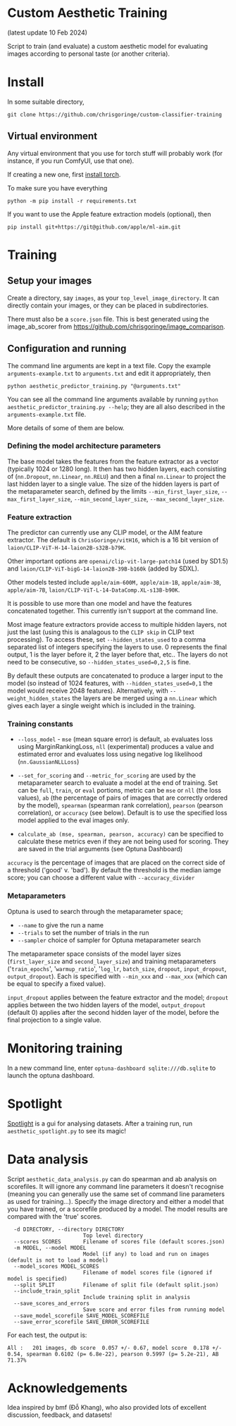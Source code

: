 # Custom Aesthetic Training

(latest update 10 Feb 2024)

Script to train (and evaluate) a custom aesthetic model for evaluating images according to personal taste (or another criteria).

# Install

In some suitable directory,
```
git clone https://github.com/chrisgoringe/custom-classifier-training
```

## Virtual environment

Any virtual environment that you use for torch stuff will probably work (for instance, if you run ComfyUI, use that one).

If creating a new one, first [install torch](https://pytorch.org/get-started/locally/).

To make sure you have everything
```              
python -m pip install -r requirements.txt                                      
```


If you want to use the Apple feature extraction models (optional), then
```
pip install git+https://git@github.com/apple/ml-aim.git
```

# Training

## Setup your images

Create a directory, say `images`, as your `top_level_image_directory`. It can directly contain your images, or they can be placed in subdirectories.

There must also be a `score.json` file. This is best generated using the image_ab_scorer from https://github.com/chrisgoringe/image_comparison.

## Configuration and running

The command line arguments are kept in a text file. Copy the example `arguments-example.txt` to `arguments.txt` and edit it appropriately, then

`python aesthetic_predictor_training.py "@arguments.txt"`

You can see all the command line arguments available by running `python aesthetic_predictor_training.py --help`; they are all also described in the `arguments-example.txt` file.

More details of some of them are below.

### Defining the model architecture parameters

The base model takes the features from the feature extractor as a vector (typically 1024 or 1280 long). It then has two hidden layers, each consisting of (`nn.Dropout`, `nn.Linear`, `nn.RELU`) and then a final `nn.Linear` to project the last hidden layer to a single value. The size of the hidden layers is part of the metaparameter search, defined by the limits `--min_first_layer_size`, `--max_first_layer_size`, `--min_second_layer_size`, `--max_second_layer_size`.

### Feature extraction

The predictor can currently use any CLIP model, or the AIM feature extractor. The default is `ChrisGoringe/vitH16`, which is a 16 bit version of `laion/CLIP-ViT-H-14-laion2B-s32B-b79K`.

Other important options are `openai/clip-vit-large-patch14` (used by SD1.5) and `laion/CLIP-ViT-bigG-14-laion2B-39B-b160k` (added by SDXL).

Other models tested include `apple/aim-600M,` `apple/aim-1B`, `apple/aim-3B`, `apple/aim-7B`, `laion/CLIP-ViT-L-14-DataComp.XL-s13B-b90K`.

It is possible to use more than one model and have the features concatenated together. This currently isn't support at the command line.

Most image feature extractors provide access to multiple hidden layers, not just the last (using this is analagous to the `CLIP skip` in CLIP text processing). To access these, set `--hidden_states_used` to a comma separated list of integers specifying the layers to use. 0 represents the final output, 1 is the layer before it, 2 the layer before that, etc.. The layers do not need to be consecutive, so `--hidden_states_used=0,2,5` is fine.

By default these outputs are concatenated to produce a larger input to the model (so instead of 1024 features, with `--hidden_states_used=0,1` the model would receive 2048 features). Alternatively, with `--weight_hidden_states` the layers are be merged using a `nn.Linear` which gives each layer a single weight which is included in the training.

### Training constants

- `--loss_model` - `mse` (mean square error) is default, `ab` evaluates loss using MarginRankingLoss, `nll` (experimental) produces a value and estimated error and evaluates loss using negative log likelihood (`nn.GaussianNLLLoss`)

- `--set_for_scoring` and `--metric_for_scoring` are used by the metaparameter search to evaluate a model at the end of training. Set can be `full`, `train`, or `eval` portions, metric can be `mse` or `nll` (the loss values), `ab` (the percentage of pairs of images that are correctly ordered by the model), `spearman` (spearman rank correlation), `pearson` (pearson correlation), or `accuracy` (see below). Default is to use the specified loss model applied to the eval images only.

- `calculate_ab (mse, spearman, pearson, accuracy)` can be specified to calculate these metrics even if they are not being used for scoring. They are saved in the trial arguments (see Optuna Dashboard)

`accuracy` is the percentage of images that are placed on the correct side of a threshold ('good' v. 'bad'). By default the threshold is the median iamge score; you can choose a different value with `--accuracy_divider` 

### Metaparameters

Optuna is used to search through the metaparameter space; 

- `--name` to give the run a name
- `--trials` to set the number of trials in the run
- `--sampler` choice of sampler for Optuna metaparameter search

The metaparameter space consists of the model layer sizes (`first_layer_size` and `second_layer_size`) and training metaparameters ('`train_epochs`', '`warmup_ratio`', '`log_lr`, `batch_size`, `dropout`, `input_dropout`, `output_dropout`). Each is specified with `--min_xxx` and `--max_xxx` (which can be equal to specify a fixed value).

`input_dropout` applies between the feature extractor and the model; `dropout` applies between the two hidden layers of the model, `output_dropout` (default 0) applies after the second hidden layer of the model, before the final projection to a single value. 


# Monitoring training

In a new command line, enter `optuna-dashboard sqlite:///db.sqlite` to launch the optuna dashboard.

# Spotlight

[Spotlight](https://github.com/Renumics/spotlight) is a gui for analysing datasets. After a training run, run `aesthetic_spotlight.py` to see its magic!

# Data analysis

Script `aesthetic_data_analysis.py` can do spearman and ab analysis on scorefiles. It will ignore any command line parameters it doesn't recognise (meaning you can generally use the same set of command line parameters as used for training...). Specify the image directory and either a model that you have trained, or a scorefile produced by a model. The model results are compared with the 'true' scores.

```
  -d DIRECTORY, --directory DIRECTORY
                        Top level directory
  --scores SCORES       Filename of scores file (default scores.json)
  -m MODEL, --model MODEL
                        Model (if any) to load and run on images (default is not to load a model)
  --model_scores MODEL_SCORES
                        Filename of model scores file (ignored if model is specified)
  --split SPLIT         Filename of split file (default split.json)
  --include_train_split
                        Include training split in analysis
  --save_scores_and_errors
                        Save score and error files from running model
  --save_model_scorefile SAVE_MODEL_SCOREFILE
  --save_error_scorefile SAVE_ERROR_SCOREFILE
```

For each test, the output is:
```
All :   201 images, db score  0.057 +/- 0.67, model score  0.178 +/- 0.54, spearman 0.6102 (p= 6.8e-22), pearson 0.5997 (p= 5.2e-21), AB  71.37%
```

# Acknowledgements

Idea inspired by bmf (Đỗ Khang), who also provided lots of excellent discussion, feedback, and datasets!
